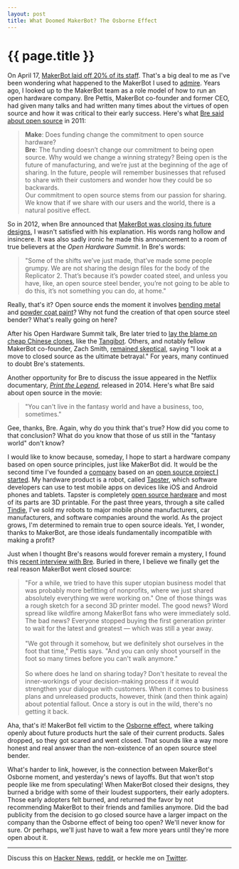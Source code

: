 ```yaml
---
layout: post
title: What Doomed MakerBot? The Osborne Effect
---
```


<h1>{{ page.title }}</h1>

On April 17, <a href="http://motherboard.vice.com/read/makerbot-just-laid-off-20-percent-of-its-staff">MakerBot laid off 20% of its staff</a>. That's a big deal to me as I've been wondering what happened to the MakerBot I used to <a href="http://www.makerbot.com/blog/2012/05/21/how-one-guys-idea-came-to-life-on-a-makerbot-at-maker-faire/">admire</a>. Years ago, I looked up to the MakerBot team as a role model of how to run an open hardware company. Bre Pettis, MakerBot co-founder and former CEO, had given many talks and had written many times about the virtues of open source and how it was critical to their early success. Here's what <a href="http://makezine.com/2011/10/06/makes-exclusive-interview-with-bre-pettis-of-makerbot-life-10m-in-funding-and-beyond/">Bre said about open source</a> in 2011:

<blockquote>
<b>Make</b>: Does funding change the commitment to open source hardware?
<br/>
<b>Bre</b>: The funding doesn’t change our commitment to being open source. 
Why would we change a winning strategy? Being open is the future of 
manufacturing, and we’re just at the beginning of the age of sharing. In 
the future, people will remember businesses that refused to share with 
their customers and wonder how they could be so backwards.
<br/>
Our commitment to open source stems from our passion for sharing. We know 
that if we share with our users and the world, there is a natural positive 
effect.
</blockquote>

  
So in 2012, when Bre announced that <a href="http://makezine.com/2012/09/28/bre-pettis-ohs-challenges-of-open-source-consumer-products/">MakerBot was closing its future designs</a>, I wasn't satisfied with his explanation. His words rang hollow and insincere. It was also sadly ironic he made this announcement to a room of true believers at the <i>Open Hardware Summit</i>. In Bre's words:

<blockquote>
"Some of the shifts we’ve just made, that’ve made some people
grumpy. We are not sharing the design files for the body of the
Replicator 2. That’s because it’s powder coated steel, and unless you
have, like, an open source steel bender, you’re not going to be able to
do this, it’s not something you can do, at home."
</blockquote> 

Really, that's it? Open source ends the moment it involves <a href="http://hackaday.com/2011/12/07/aluminum-bending-tutorial-and-a-diy-brake/">bending metal</a> and <a href="http://www.homediystuff.com/building-a-diy-oven-from-filing-cabinet/">powder coat paint</a>? Why not fund the creation of that open source steel bender? What's really going on here?

After his Open Hardware Summit talk, Bre later tried to <a href="http://www.makerbot.com/blog/2012/09/24/lets-try-that-again/">lay the blame on cheap Chinese clones</a>, like the <a href="https://www.kickstarter.com/projects/mattstrong/the-tangibot-3d-printer-the-affordable-makerbot-re">Tangibot</a>. Others, and notably fellow MakerBot co-founder, Zach Smith, <a href="http://www.hoektronics.com/2012/09/21/makerbot-and-open-source-a-founder-perspective/">remained skeptical</a>, saying "I look at a move to closed source as the ultimate betrayal." For years, many continued to doubt Bre's statements.

Another opportunity for Bre to discuss the issue appeared in the Netflix documentary, <a href="http://printthefilm.com/"><i>Print the Legend</i></a>, released in 2014. Here's what Bre said about open source in the movie:

<blockquote>
"You can't live in the fantasy world and have a business, too, sometimes."
</blockquote> 

Gee, thanks, Bre. Again, why do you think that's true? How did you come to that conclusion? What do you know that those of us still in the "fantasy world" don't know?

I would like to know because, someday, I hope to start a hardware company based on open source principles, just like MakerBot did. It would be the second time I've founded a <a href="https://saucelabs.com/">company</a> based on an <a href="http://docs.seleniumhq.org/">open source project I started</a>. My hardware product is a robot, called <a href="https://github.com/hugs/tapsterbot">Tapster</a>, which software developers can use to test mobile apps on devices like iOS and Android phones and tablets. Tapster is completely <a href="https://github.com/hugs/tapsterbot/blob/master/LICENSE">open source hardware</a> and most of its parts are 3D printable. For the past three years, through a site called <a href="https://www.tindie.com/products/hugs/tapster/">Tindie</a>, I've sold my robots to major mobile phone manufacturers, car manufacturers, and software companies around the world. As the project grows, I'm determined to remain true to open source ideals. Yet, I wonder, thanks to MakerBot, are those ideals fundamentally incompatible with making a profit?

Just when I thought Bre's reasons would forever remain a mystery, I found this <a href="http://firstround.com/review/the-man-behind-makerbot-on-finding-the-stories-that-build-your-brand/">recent interview with Bre</a>. Buried in there, I believe we finally get the real reason MakerBot went closed source:


<blockquote>
"For a while, we tried to have this super utopian business model that
was probably more befitting of nonprofits, where we just shared
absolutely everything we were working on." One of those things was a
rough sketch for a second 3D printer model. The good news? Word spread
like wildfire among MakerBot fans who were immediately sold. The bad
news? Everyone stopped buying the first generation printer to wait for
the latest and greatest — which was still a year away.
<br/><br/>
"We got through it somehow, but we definitely shot ourselves in the
foot that time," Pettis says. "And you can only shoot yourself in the
foot so many times before you can't walk anymore."
<br/><br/>
So where does he land on sharing today? Don't hesitate to reveal the
inner-workings of your decision-making process if it would strengthen
your dialogue with customers. When it comes to business plans and
unreleased products, however, think (and then think again) about
potential fallout. Once a story is out in the wild, there's no getting
it back.
</blockquote> 

Aha, that's it! MakerBot fell victim to the <a href="http://en.wikipedia.org/wiki/Osborne_effect">Osborne effect</a>, where talking openly about future products hurt the sale of their current products. Sales dropped, so they got scared and went closed. That sounds like a way more honest and real answer than the non-existence of an open source steel bender.

What's harder to link, however, is the connection between MakerBot's Osborne moment, and yesterday's news of layoffs. But that won't stop people like me from speculating! When MakerBot closed their designs, they burned a bridge with some of their loudest supporters, their early adopters. Those early adopters felt burned, and returned the favor by not recommending MakerBot to their friends and families anymore. Did the bad publicity from the decision to go closed source have a larger impact on the company than the Osborne effect of being too open? We'll never know for sure. Or perhaps, we'll just have to wait a few more years until they're more open about it.

<hr>

Discuss this on <a href="https://news.ycombinator.com/item?id=9401799">Hacker News</a>, <a href="http://www.reddit.com/r/technology/comments/3338p0/what_doomed_makerbot_the_osborne_effect/">reddit</a>, or heckle me on <a href="https://twitter.com/hugs">Twitter</a>.